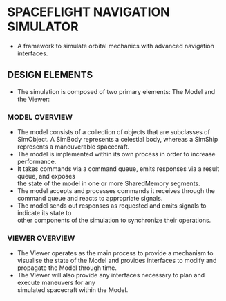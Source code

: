 
# SPACEFLIGHT NAVIGATION SIMULATOR
- A framework to simulate orbital mechanics with advanced navigation interfaces.

## DESIGN ELEMENTS
- The simulation is composed of two primary elements: The Model and the Viewer:

### MODEL OVERVIEW
- The model consists of a collection of objects that are subclasses of SimObject. A SimBody
  represents a celestial body, whereas a SimShip represents a maneuverable spacecraft.
- The model is implemented within its own process in order to increase performance.
- It takes commands via a command queue, emits responses via a result queue, and exposes   
  the state of the model in one or more SharedMemory segments.
- The model accepts and processes commands it receives through the command queue and
  reacts to appropriate signals.
- The model sends out responses as requested and emits signals to indicate its state to   
  other components of the simulation to synchronize their operations.

### VIEWER OVERVIEW
- The Viewer operates as the main process to provide a mechanism to visualise the state of
  the Model and provides interfaces to modify and propagate the Model through time.
- The Viewer will also provide any interfaces necessary to plan and execute maneuvers for any   
  simulated spacecraft within the Model.